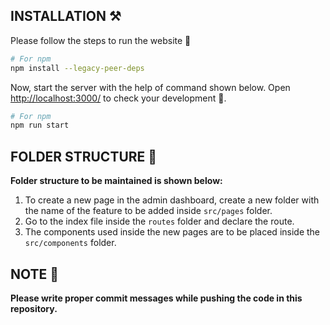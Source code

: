 
## INSTALLATION ⚒️

Please follow the steps to run the website 🤘

```bash
# For npm
npm install --legacy-peer-deps
```

Now, start the server with the help of command shown below. Open [http://localhost:3000/](http://localhost:3000/) to check your development 🚀.

```bash
# For npm
npm run start
```

## FOLDER STRUCTURE 📁

**Folder structure to be maintained is shown below:**

1. To create a new page in the admin dashboard, create a new folder with the name of the feature to be added inside `src/pages` folder.
2. Go to the index file inside the `routes` folder and declare the route.
3. The components used inside the new pages are to be placed inside the `src/components` folder.

## NOTE 📜

**Please write proper commit messages while pushing the code in this repository.**